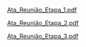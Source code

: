 
[Ata_Reunião_Etapa_1.pdf](https://github.com/ICEI-PUC-Minas-PMV-ADS/pmv-ads-2024-1-e5-proj-empext-t5-MM-Salgados/files/14499430/Reuniao.Etapa.1.pdf)

[Ata_Reunião_Etapa_2.pdf](https://github.com/ICEI-PUC-Minas-PMV-ADS/pmv-ads-2024-1-e5-proj-empext-t5-MM-Salgados/files/14815965/Ata_Reuniao_Etapa_2.pdf)

[Ata_Reunião_Etapa_3.pdf](https://github.com/ICEI-PUC-Minas-PMV-ADS/mm-salgados/files/15214367/ADS.-.Ata.de.Reuniao.3.-.MM.Salgados.pdf)
